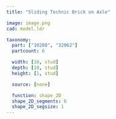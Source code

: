 ```yaml
---
title: "Sliding Technic Brick on Axle"

image: image.png
cad: model.ldr

taxonomy:
  part: ["10288", "32062"]
  partcount: 6

  width: [10, stud]
  depth: [10, stud]
  height: [1, stud]

  source: [none]

  function: shape_2D
  shape_2D_segments: 6
  shape_2D_segsize: 1
---
```

